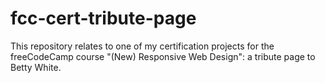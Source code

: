 # fcc-cert-tribute-page
 This repository relates to one of my certification projects for the freeCodeCamp course "(New) Responsive Web Design": a tribute page to Betty White.
